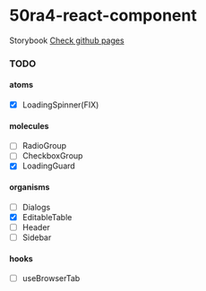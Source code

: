 # 50ra4-react-component

Storybook [Check github pages](https://shigarashi1.github.io/50ra4-react-component/)

### TODO
#### atoms
- [x] LoadingSpinner(FIX)

#### molecules
- [ ] RadioGroup
- [ ] CheckboxGroup
- [x] LoadingGuard

#### organisms
- [ ] Dialogs
- [x] EditableTable
- [ ] Header
- [ ] Sidebar

#### hooks
- [ ] useBrowserTab